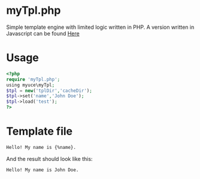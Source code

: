 # myTpl.php
Simple template engine with limited logic written in PHP. A version written in Javascript can be found [Here](http://github.com/myuce/myTpl.js)

# Usage

```php
<?php
require 'myTpl.php';
using myuce\myTpl;
$tpl = new('tplDir','cacheDir');
$tpl->set('name','John Doe');
$tpl->load('test');
?>
```

# Template file

```html
Hello! My name is {%name}.
```

And the result should look like this:

```html
Hello! My name is John Doe.
```
